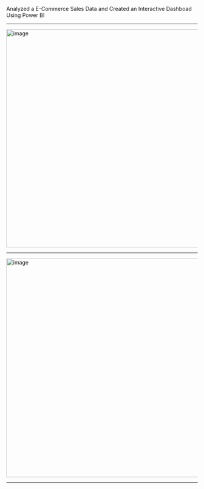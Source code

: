 Analyzed a E-Commerce Sales Data and Created an Interactive Dashboad Using Power BI

---

<img width="1028" height="575" alt="image" src="https://github.com/user-attachments/assets/3548236f-6bb6-43c7-a42e-d4eba0faf53b" />

---


<img width="1023" height="577" alt="image" src="https://github.com/user-attachments/assets/e3a9ea3a-f90c-4931-8938-904e5545cc42" />


---

